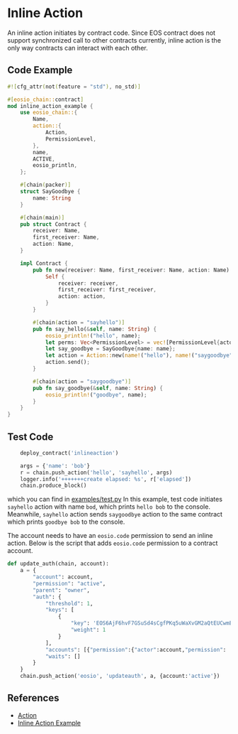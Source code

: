 # Inline Action

An inline action initiates by contract code. Since EOS contract does not support synchronized call to other contracts currently, inline action is the only way contracts can interact with each other.

## Code Example

```rust
#![cfg_attr(not(feature = "std"), no_std)]

#[eosio_chain::contract]
mod inline_action_example {
    use eosio_chain::{
        Name,
        action::{
            Action,
            PermissionLevel,    
        },
        name,
        ACTIVE,
        eosio_println,
    };

    #[chain(packer)]
    struct SayGoodbye {
        name: String
    }

    #[chain(main)]
    pub struct Contract {
        receiver: Name,
        first_receiver: Name,
        action: Name,
    }

    impl Contract {
        pub fn new(receiver: Name, first_receiver: Name, action: Name) -> Self {
            Self {
                receiver: receiver,
                first_receiver: first_receiver,
                action: action,
            }
        }

        #[chain(action = "sayhello")]
        pub fn say_hello(&self, name: String) {
            eosio_println!("hello", name);
            let perms: Vec<PermissionLevel> = vec![PermissionLevel{actor: name!("hello"), permission: ACTIVE}];
            let say_goodbye = SayGoodbye{name: name};
            let action = Action::new(name!("hello"), name!("saygoodbye"), &perms, &say_goodbye);
            action.send();
        }

        #[chain(action = "saygoodbye")]
        pub fn say_goodbye(&self, name: String) {
            eosio_println!("goodbye", name);
        }
    }
}
```

## Test Code

```python
    deploy_contract('inlineaction')

    args = {'name': 'bob'}
    r = chain.push_action('hello', 'sayhello', args)
    logger.info('+++++++create elapsed: %s', r['elapsed'])
    chain.produce_block()
```

which you can find in [examples/test.py](https://github.com/uuosio/rscdk/blob/9537fb1b9af8d3436578b937c8ab8e8255a5b9a9/examples/test.py#L202)
In this example, test code initiates `sayhello` action with name `bod`, which prints `hello bob` to the console.
Meanwhile, `sayhello` action sends `saygoodbye` action to the same contract which prints `goodbye bob` to the console.

The account needs to have an `eosio.code` permission to send an inline action. Below is the script that adds `eosio.code` permission to a contract account.

```python
def update_auth(chain, account):
    a = {
        "account": account,
        "permission": "active",
        "parent": "owner",
        "auth": {
            "threshold": 1,
            "keys": [
                {
                    "key": 'EOS6AjF6hvF7GSuSd4sCgfPKq5uWaXvGM2aQtEUCwmEHygQaqxBSV',
                    "weight": 1
                }
            ],
            "accounts": [{"permission":{"actor":account,"permission": 'eosio.code'}, "weight":1}],
            "waits": []
        }
    }
    chain.push_action('eosio', 'updateauth', a, {account:'active'})
```

## References
- [Action](./references/action.md)
- [Inline Action Example](https://github.com/uuosio/rscdk/tree/main/examples/inlineaction)


